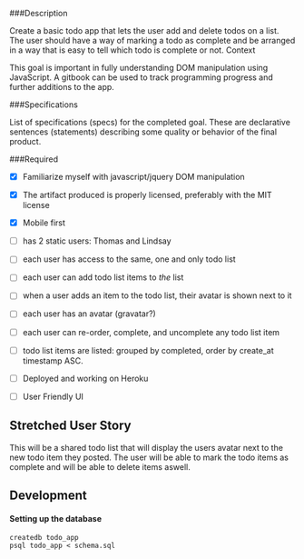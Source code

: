  ###Description

Create a basic todo app that lets the user add and delete todos on a list. The user should have a way of marking a todo as complete and be arranged in a way that is easy to tell which todo is complete or not.
Context

This goal is important in fully understanding DOM manipulation using JavaScript. A gitbook can be used to track programming progress and further additions to the app.

###Specifications

List of specifications (specs) for the completed goal. These are declarative sentences (statements) describing some quality or behavior of the final product.

###Required

- [X] Familiarize myself with javascript/jquery DOM manipulation
- [X] The artifact produced is properly licensed, preferably with the MIT license
- [X] Mobile first
- [ ] has 2 static users: Thomas and Lindsay
- [ ] each user has access to the same, one and only todo list
- [ ] each user can add todo list items to _the_ list
- [ ] when a user adds an item to the todo list, their avatar is shown next to it
- [ ] each user has an avatar (gravatar?)
- [ ] each user can re-order, complete, and uncomplete any todo list item
- [ ] todo list items are listed: grouped by completed, order by create_at timestamp ASC.
- [ ] Deployed and working on Heroku
- [ ] User Friendly UI


 ## Stretched User Story

  This will be a shared todo list that will display the users avatar next to the new todo item they posted. The user will be able to mark the todo items as complete and will be able to delete items aswell.


## Development


#### Setting up the database

```
createdb todo_app
psql todo_app < schema.sql
```
